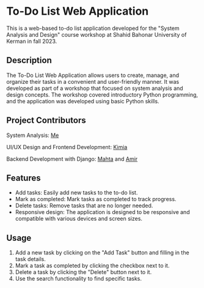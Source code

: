 # To-Do List Web Application

This is a web-based to-do list application developed for the "System Analysis and Design" course workshop at Shahid Bahonar University of Kerman in fall 2023.

## Description
The To-Do List Web Application allows users to create, manage, and organize their tasks in a convenient and user-friendly manner. It was developed as part of a workshop that focused on system analysis and design concepts. The workshop covered introductory Python programming, and the application was developed using basic Python skills.

## Project Contributors
System Analysis: [Me](https://github.com/hivaabolhadizade)

UI/UX Design and Frontend Development: [Kimia](https://github.com/kimchim00)

Backend Development with Django: [Mahta](https://github.com/makhgarr) and [Amir](https://github.com/AmirShamsi02)

## Features
- Add tasks: Easily add new tasks to the to-do list.
- Mark as completed: Mark tasks as completed to track progress.
- Delete tasks: Remove tasks that are no longer needed.
- Responsive design: The application is designed to be responsive and compatible with various devices and screen sizes.

## Usage
1. Add a new task by clicking on the "Add Task" button and filling in the task details.
2. Mark a task as completed by clicking the checkbox next to it.
4. Delete a task by clicking the "Delete" button next to it.
5. Use the search functionality to find specific tasks.
